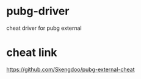 # pubg-driver
cheat driver for pubg external

# cheat link
https://github.com/Skengdoo/pubg-external-cheat
